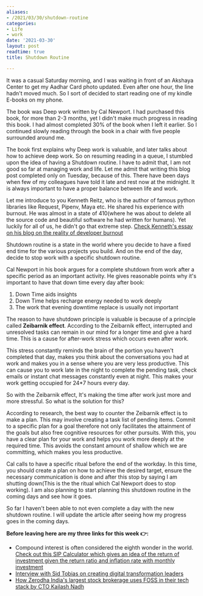 ```yaml
---
aliases:
- /2021/03/30/shutdown-routine
categories:
- Life
- work
date: '2021-03-30'
layout: post
readtime: true
title: Shutdown Routine

---
```


It was a casual Saturday morning, and I was waiting in front of
an Akshaya Center to get my Aadhar Card photo updated. Even
after one hour, the line hadn't moved much. So I sort of decided to start reading one of my kindle E-books on my phone.

The book was Deep work written by Cal Newport. I had purchased this book, for more than 2-3 months, yet I didn't make
much progress in reading this book. I had almost completed 30% of the book when I left it earlier. So I 
continued slowly reading through the book in a chair with five people surrounded 
around me.

The book first explains why Deep work is valuable, and later talks about
how to achieve deep work. So on resuming reading in a queue, I stumbled upon the idea of having a Shutdown routine.
I have to admit that, I am not good so far at managing work and life. 
Let me admit that writing this blog post completed only on Tuesday, because of this.
There have been days when few of my colleagues have told it late and rest now at the midnight.
It is always important to have a proper balance between life and work. 

Let me introduce to you Kenneth Reitz, who is the author of famous python libraries like Request, Pipenv, Maya etc.
He shared his experience with burnout. He was almost in a state of 410(where he was about to delete
all the source code and beautiful software he had written for humans). Yet
luckily for all of us, he didn't go that extreme step.
[Check Kenneth's essay on his blog on the reality of developer burnout](https://kenreitz.org/essays/2017/01/05/the-reality-of-developer-burnout)

Shutdown routine is a state in the world where you decide to have a fixed
end time for the various projects you build. And on the end of the day, decide
to stop work with a specific shutdown routine.

Cal Newport in his book argues for a complete shutdown from work after a specific period
as an important activity. He gives reasonable points why it's important to have that 
down time every day after book:

1. Down Time aids insights
2. Down Time helps recharge energy needed to work deeply
3. The work that evening downtime replace is usually not important

The reason to have shutdown principle is valuable is because of a principle called **Zeibarnik effect**.
According to the Zeibarnik effect, interrupted and unresolved tasks can remain in our mind for a
longer time and give a hard time. This is a cause for after-work stress which occurs even after work.

This stress constantly reminds the brain of the portion you haven't completed 
that day, makes you think about the conversations you had at work and makes
you in a sense where you are very less productive. This can cause you to work late in the night to complete the pending task, check
emails or instant chat messages constantly even at night. This makes your work getting occupied for 24*7 hours every day.

So with the Zeibarnik effect, It's making the time after work just
more and more stressful. So what is the solution for this?

According to research, the best way to counter the Zeibarnik effect is to make a plan. This may involve
creating a task list of pending items. Commit to a specific plan for a goal therefore not only facilitates
the attainment of the goals but also free cognitive resources for other pursuits. With this,
you have a clear plan for your work and helps you work more deeply at the required time.
This avoids the constant amount of shallow which we are committing, which makes you less productive.

Cal calls to have a specific ritual before the end of the workday. In this time, you
should create a plan on how to achieve the desired target, ensure the necessary communication
is done and after this stop by saying I am shutting down(This is the
the ritual which Cal Newport does to stop working).
I am also planning to start planning this shutdown routine in the coming days and see how it goes.

So far I haven't been able to not even complete a day with the new shutdown routine.
I will update the article after seeing how my progress goes in the coming days.

**Before leaving here are my three links for this week  👉:**

- Compound interest is often considered the eighth wonder in the world. [Check out this
SIP Calculator which gives an idea of the return of investment given the return ratio and inflation rate with monthly investment](https://sony-mathew.com/projects/sip-calculator)
- [Interview with Sid Tobias on creating digital transformation leaders](https://www.cascadia.report/sid-tobias/)
- [How Zerodha India's largest stock brokerage uses FOSS in their tech stack by CTO Kailash Nadh](https://youtu.be/V-sqMIG7wgg)
